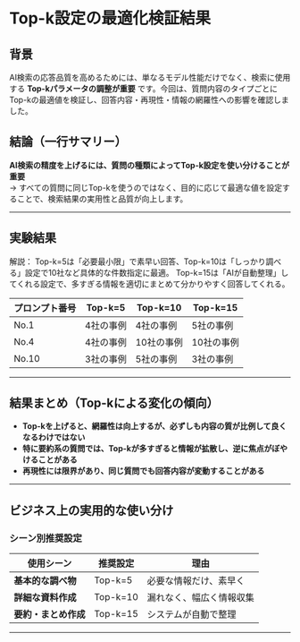 # Top-k設定の最適化検証結果

## 背景  
AI検索の応答品質を高めるためには、単なるモデル性能だけでなく、検索に使用する **Top-kパラメータの調整が重要** です。今回は、質問内容のタイプごとにTop-kの最適値を検証し、回答内容・再現性・情報の網羅性への影響を確認しました。

## 結論（一行サマリー）  
**AI検索の精度を上げるには、質問の種類によってTop-k設定を使い分けることが重要**  
→ すべての質問に同じTop-kを使うのではなく、目的に応じて最適な値を設定することで、検索結果の実用性と品質が向上します。


---

## 実験結果
解説：
Top-k=5は「必要最小限」で素早い回答、Top-k=10は「しっかり調べる」設定で10社など具体的な件数指定に最適。
Top-k=15は「AIが自動整理」してくれる設定で、多すぎる情報を適切にまとめて分かりやすく回答してくれる。

| プロンプト番号 | Top-k=5 | Top-k=10 | Top-k=15 |
|-----------|--|-----|---------|
| No.1 | 4社の事例 | 4社の事例 | 5社の事例 |
| No.4 | 4社の事例| 10社の事例 | 10社の事例 |
| No.10 |3社の事例| 5社の事例 | 3社の事例|

---

## 結果まとめ（Top-kによる変化の傾向）

- **Top-kを上げると、網羅性は向上するが、必ずしも内容の質が比例して良くなるわけではない**
- **特に要約系の質問では、Top-kが多すぎると情報が拡散し、逆に焦点がぼやけることがある**
- **再現性には限界があり、同じ質問でも回答内容が変動することがある**

---

## ビジネス上の実用的な使い分け

### シーン別推奨設定

| 使用シーン | 推奨設定 | 理由 |
|-----------|---------|------|
| **基本的な調べ物** | Top-k=5 | 必要な情報だけ、素早く |
| **詳細な資料作成** | Top-k=10 | 漏れなく、幅広く情報収集 |
| **要約・まとめ作成** | Top-k=15 | システムが自動で整理 |

---
